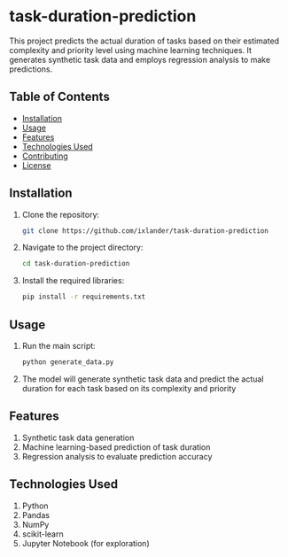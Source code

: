 # task-duration-prediction

This project predicts the actual duration of tasks based on their estimated complexity and priority level using machine learning techniques. It generates synthetic task data and employs regression analysis to make predictions.

## Table of Contents
- [Installation](#installation)
- [Usage](#usage)
- [Features](#features)
- [Technologies Used](#technologies-used)
- [Contributing](#contributing)
- [License](#license)

## Installation
1. Clone the repository:
   ```bash
   git clone https://github.com/ixlander/task-duration-prediction
2. Navigate to the project directory:
    ```bash
    cd task-duration-prediction
3. Install the required libraries:
    ```bash
    pip install -r requirements.txt

## Usage
1. Run the main script:
    ```bash
    python generate_data.py
2. The model will generate synthetic task data and predict the actual duration for each task based on its complexity and priority

## Features
1. Synthetic task data generation
2. Machine learning-based prediction of task duration
3. Regression analysis to evaluate prediction accuracy

## Technologies Used
1. Python
2. Pandas
3. NumPy
4. scikit-learn
5. Jupyter Notebook (for exploration)

